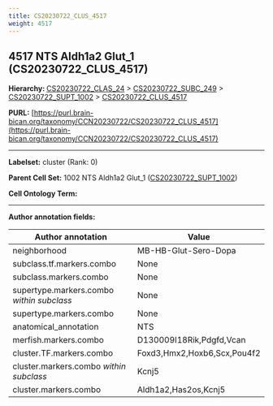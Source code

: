 ```yaml
---
title: CS20230722_CLUS_4517
weight: 4517
---
```

## 4517 NTS Aldh1a2 Glut_1 (CS20230722_CLUS_4517)
<b>Hierarchy: </b>
[CS20230722_CLAS_24](../CS20230722_CLAS_24) >
[CS20230722_SUBC_249](../CS20230722_SUBC_249) >
[CS20230722_SUPT_1002](../CS20230722_SUPT_1002) >
[CS20230722_CLUS_4517](../CS20230722_CLUS_4517)

**PURL:** [https://purl.brain-bican.org/taxonomy/CCN20230722/CS20230722_CLUS_4517](https://purl.brain-bican.org/taxonomy/CCN20230722/CS20230722_CLUS_4517)

---


**Labelset:** cluster (Rank: 0)

**Parent Cell Set:** 1002 NTS Aldh1a2 Glut_1 ([CS20230722_SUPT_1002](../CS20230722_SUPT_1002))



**Cell Ontology Term:** 

[MARKER GENES.]: #


---

[TRANSFERRED ANNOTATIONS.]: #


[AUTHOR ANNOTATION FIELDS.]: #


**Author annotation fields:**

| Author annotation | Value |
|-------------------|-------|
|neighborhood|MB-HB-Glut-Sero-Dopa|
|subclass.tf.markers.combo|None|
|subclass.markers.combo|None|
|supertype.markers.combo _within subclass_|None|
|supertype.markers.combo|None|
|anatomical_annotation|NTS|
|merfish.markers.combo|D130009I18Rik,Pdgfd,Vcan|
|cluster.TF.markers.combo|Foxd3,Hmx2,Hoxb6,Scx,Pou4f2|
|cluster.markers.combo _within subclass_|Kcnj5|
|cluster.markers.combo|Aldh1a2,Has2os,Kcnj5|
